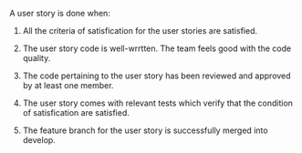 A user story is done when:

1) All the criteria of satisfication for the user stories are satisfied. 

2) The user story code is well-wrrtten. The team feels good with the code quality.

3) The code pertaining to the user story has been reviewed and approved by at least one member.

4) The user story comes with relevant tests which verify that the condition of satisfication are satisfied. 

5) The feature branch for the user story is successfully merged into develop.